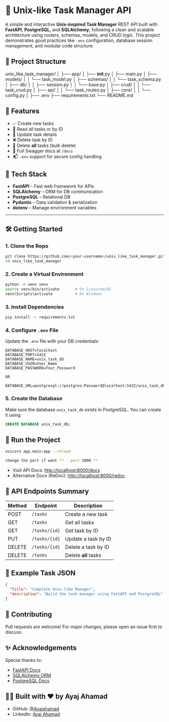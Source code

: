 # 🧰 Unix-like Task Manager API

A simple and interactive **Unix-inspired Task Manager** REST API built with **FastAPI**, **PostgreSQL**, and **SQLAlchemy**, following a clean and scalable architecture using routers, schemas, models, and CRUD logic. This project demonstrates good practices like `.env` configuration, database session management, and modular code structure.

## 📂 Project Structure

unix_like_task_manager/
│
├── app/
│   ├── __init__.py
│   ├── main.py
│   ├── models/
│   │   └── task_model.py
│   ├── schemas/
│   │   └── task_schema.py
│   ├── db/
│   │   ├── session.py
│   │   └── base.py
│   ├── crud/
│   │   └── task_crud.py
│   ├── api/
│   │   └── task_routes.py
│   ├── core/
│   │   └── config.py
│
├── .env
├── requirements.txt
└── README.md


## 🔧 Features

- ✅ Create new tasks
- 📖 Read all tasks or by ID
- 🔄 Update task details
- ❌ Delete task by ID
- 🧹 Delete **all** tasks (bulk delete)
- 🧾 Full Swagger docs at `/docs`
- 📬 `.env` support for secure config handling

## 🚀 Tech Stack

- **FastAPI** – Fast web framework for APIs
- **SQLAlchemy** – ORM for DB communication
- **PostgreSQL** – Relational DB
- **Pydantic** – Data validation & serialization
- **dotenv** – Manage environment variables

-----------------------------------------------------------------

## 🛠️ Getting Started

### 1. Clone the Repo

```bash
git clone https://github.com/<your-username>/unix_like_task_manager.git
cd unix_like_task_manager
```

### 2. Create a Virtual Environment

```bash
python -m venv venv
source venv/bin/activate       # On Linux/macOS
venv\Scripts\activate          # On Windows
```

### 3. Install Dependencies

```bash
pip install -r requirements.txt
```

### 4. Configure `.env` File

Update the `.env` file with your DB credentials:

```env
DATABASE_HOST=localhost
DATABASE_PORT=5432
DATABASE_NAME=unix_task_db
DATABASE_USER=User_Name
DATABASE_PASSWORD=Your_Password

OR

DATABASE_URL=postgresql://postgres:Password@localhost:5432/unix_task_db
```

### 5. Create the Database

Make sure the database `unix_task_db` exists in PostgreSQL. You can create it using:

```sql
CREATE DATABASE unix_task_db;
```

## 🧪 Run the Project

```bash
uvicorn app.main:app --reload 

chenge the port if want ** --port 1000 **
```

- Visit API Docs: [http://localhost:8000/docs](http://localhost:8000/docs)
- Alternative Docs (ReDoc): [http://localhost:8000/redoc](http://localhost:8000/redoc)


## 🧾 API Endpoints Summary

| Method | Endpoint           | Description             |
|--------|--------------------|-------------------------|
| POST   | `/tasks`           | Create a new task       |
| GET    | `/tasks`           | Get all tasks           |
| GET    | `/tasks/{id}`      | Get task by ID          |
| PUT    | `/tasks/{id}`      | Update a task by ID     |
| DELETE | `/tasks/{id}`      | Delete a task by ID     |
| DELETE | `/tasks`           | Delete **all** tasks    |


## 💬 Example Task JSON

```json
{
  "title": "Complete Unix-like Manager",
  "description": "Build the task manager using FastAPI and PostgreSQL"
}
```

## 🤝 Contributing

Pull requests are welcome! For major changes, please open an issue first to discuss.


## ✨ Acknowledgements

Special thanks to:
- [FastAPI Docs](https://fastapi.tiangolo.com/)
- [SQLAlchemy ORM](https://docs.sqlalchemy.org/)
- [PostgreSQL Docs](https://www.postgresql.org/docs/)


## 👨‍💻 Built with ❤️ by Ayaj Ahamad

- GitHub: [@Ayajahamad](https://github.com/Ayajahamad)
- LinkedIn: [Ayaj Ahamad](https://linkedin.com/in/ayaj-ahamad-732153229/)
